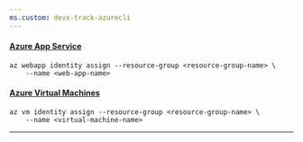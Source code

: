 ```yaml
---
ms.custom: devx-track-azurecli
---
```

#### [Azure App Service](#tab/azure-app-service)

```azurecli
az webapp identity assign --resource-group <resource-group-name> \
    --name <web-app-name>
```

#### [Azure Virtual Machines](#tab/azure-virtual-machines)

```azurecli
az vm identity assign --resource-group <resource-group-name> \
    --name <virtual-machine-name>
```

---
